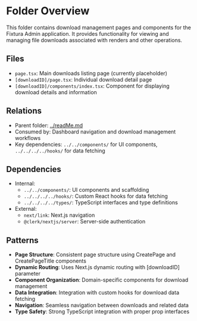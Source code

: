 # Folder Overview

This folder contains download management pages and components for the Fixtura Admin application. It provides functionality for viewing and managing file downloads associated with renders and other operations.

## Files

- `page.tsx`: Main downloads listing page (currently placeholder)
- `[downloadID]/page.tsx`: Individual download detail page
- `[downloadID]/components/index.tsx`: Component for displaying download details and information

## Relations

- Parent folder: [../readMe.md](../readMe.md)
- Consumed by: Dashboard navigation and download management workflows
- Key dependencies: `../../components/` for UI components, `../../../../hooks/` for data fetching

## Dependencies

- Internal:
  - `../../components/`: UI components and scaffolding
  - `../../../../hooks/`: Custom React hooks for data fetching
  - `../../../../types/`: TypeScript interfaces and type definitions
- External:
  - `next/link`: Next.js navigation
  - `@clerk/nextjs/server`: Server-side authentication

## Patterns

- **Page Structure**: Consistent page structure using CreatePage and CreatePageTitle components
- **Dynamic Routing**: Uses Next.js dynamic routing with [downloadID] parameter
- **Component Organization**: Domain-specific components for download management
- **Data Integration**: Integration with custom hooks for download data fetching
- **Navigation**: Seamless navigation between downloads and related data
- **Type Safety**: Strong TypeScript integration with proper prop interfaces
